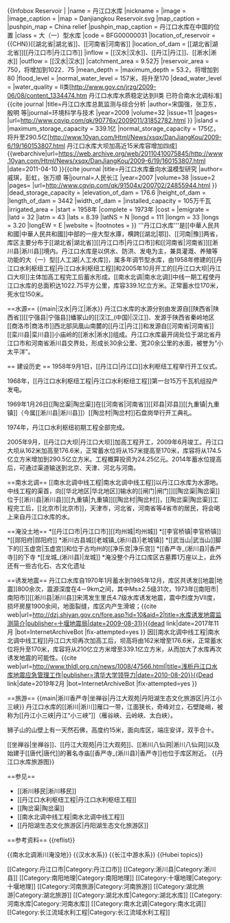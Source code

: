 {{Infobox Reservoir | 
|name                     = 丹江口水库
|nickname                 = 
|image                    = 
|image_caption            = 
|map                      = Danjiangkou Reservoir.svg
|map_caption              = 
|pushpin_map              = China relief
|pushpin_map_caption      = 丹江口水库在中国的位置
|class                    = 大（一）型水库
|code                     = BFG00000031
|location_of_reservoir    = {{CHN}}[[湖北省|湖北省]]、[[河南省|河南省]]
|location_of_dam          = [[湖北省|湖北省]][[丹江口市|丹江口市]]
|inflow                   = [[汉水|汉水]]、[[丹江|丹江]]、[[淅水|淅水]]
|outflow                  = [[汉水|汉水]]
|catchment_area           = 9.52万
|reservoir_area           = 750，将增加到1022．75
|mean_depth               = 
|maximum_depth            = 53.2，将增加到80
|flood_level              = 
|normal_water_level       = 157米，将升至170
|dead_water_level         = 
|water_quality            = Ⅱ类<ref>[http://www.gov.cn/jrzg/2009-06/08/content_1334474.htm 丹江口水库水质稳定达到Ⅱ类 已符合南水北调标准]</ref><ref>{{cite journal |title=丹江口水库总氮监测与综合分析 |author=宋国强，张卫东，殷明 等|journal=环境科学与技术 |year=2009 |volume=32 |issue=11 |pages= |url=http://www.cqvip.com/qk/90776x/2009011/31852782.html }}</ref>
|island                   = 
|maximum_storage_capacity = 339.1亿
|normal_storage_capacity  = 175亿，将升至290.5亿<ref name="丹江口水库大坝加高">[http://www.10yan.com/Html/News/xsqx/DanJiangKou/2009-6/19/160153807.html 丹江口水库大坝加高近15米库容增加四成] {{webarchive|url=https://web.archive.org/web/20110410075845/http://www.10yan.com/Html/News/xsqx/DanJiangKou/2009-6/19/160153807.html |date=2011-04-10 }}</ref><ref>{{cite journal |title=丹江口水库垂向水温模型研究 |author=戚琪，彭虹，张万顺 等|journal=人民长江 |year=2007 |volume=38 |issue=2 |pages= |url=http://www.cqvip.com/qk/91504x/200702/24855944.html }}</ref>
|dead_storage_capacity    = 
|elevation_of_dam         = 176.6
|height_of_dam            = 
|length_of_dam            = 3442
|width_of_dam             = 
|installed_capacity       = 105万千瓦
|irrigated_area           = 
|start                    = 1958年
|complete                 = 1973年
|cost                     = 
|emigrate                 = 
|latd              = 32
|latm              = 43
|lats              = 8.39
|latNS             = N
|longd             = 111
|longm             = 33
|longs             = 3.20
|longEW            = E
|website           = 
|footnotes         = 
}}
'''丹江口水库'''是[[中華人民共和國|中華人民共和國]]中部的一座大型水庫，横跨[[湖北|鄂]]、[[河南|豫]]两省，库区主要分布于[[湖北省|湖北省]][[丹江口市|丹江口市]]和[[河南省|河南省]][[淅川县|淅川县]]境内。丹江口水库是以供水、防洪、发电为主，兼具灌溉、养殖等功能的大（一）型[[人工湖|人工水库]]，属多年调节型水库，由1958年修建的[[丹江口水利枢纽工程|丹江口水利枢纽工程]]和2005年10月开工的[[丹江口大坝|丹江口大坝]]主体加高工程完工后蓄水形成。[[南水北调|南水北调]]中线一期工程使丹江口水库的总面积达1022.75平方公里，库容339.1亿立方米。正常蓄水位170米，死水位150米。

==水源==
{{main|汉水|丹江|淅水}}
丹江口水库的水源分别由发源自[[陕西省|陕西省]][[宁强县|宁强县]]蟠冢山的[[汉江_(中国)|汉江]]、发源于陕西省秦岭地区[[商洛市|商洛市]]西北部凤凰山南麓的[[丹江|丹江]]和发源自[[河南省|河南省]][[栾川县|栾川县]]小庙岭的[[淅水|淅水]]组成。丹江口水库最开阔处位于湖北省丹江口市和河南省淅川县交界处，形成长30余公里、宽20余公里的水面，被誉为“小太平洋”。

== 建设历史 ==
1958年9月1日，[[丹江口|丹江口]]水利枢纽工程举行开工仪式。

1968年，[[丹江口水利枢纽工程|丹江口水利枢纽工程]]第一台15万千瓦机组投产发电。

1969年1月26日[[陶岔渠|陶岔渠]]在[[河南省|河南省]][[邓县|邓县]][[九重镇|九重镇]]（今属[[淅川县|淅川县]]）[[陶岔村|陶岔村]]石盘岗举行开工典礼。

1974年，丹江口水利枢纽初期工程全部完成。

2005年9月，[[丹江口大坝|丹江口大坝]]加高工程开工，2009年6月竣工。丹江口大坝从162米加高至176.6米，正常蓄水位将从157米提高至170米，库容将从174.5亿立方米增加到290.5亿立方米。工程概算投资为24.25亿元。2014年蓄水位提高后，可通过渠道输送到北京、天津、河北与河南。<ref name="丹江口水库大坝加高"/>

==南水北调==
[[南水北调中线工程|南水北调中线工程]]以丹江口水库为水源地。中线工程的渠首，向[[华北地区|华北地区]]输水的[[闸门|闸门]][[陶岔渠|陶岔渠]]位于[[淅川县|淅川县]][[九重镇|九重镇]][[陶岔村|陶岔村]]，[[陶岔渠|陶岔渠]]工程完工后，[[北京市|北京市]]，天津市，河北省，河南省等4省市的居民，将会喝上来自丹江口水库的水。

==淹没土地==
*[[丹江口市|丹江口市]][[均州城|均州城]]
*[[李官桥镇|李官桥镇]]
*[[郧阳府|郧阳府]]
*淅川古县城[[老城镇_(淅川县)|老城镇]]
*[[武当山|武当山]]脚下的[[玉虚宫|玉虚宫]]和位于古均州的[[净乐宫|净乐宫]]
*[[香严寺_(淅川县)|香严寺]]的下寺
*[[龙城_(淅川县)|龙城]]
*淹没整个丹江口库区古墓葬1万座以上，此外还有一些古化石、古文化遗址

==诱发地震==
丹江口水库自1970年1月蓄水到1985年12月，库区共诱发[[地震|地震]]800余次，震源深度在4－9km之间，其中Ms≥2.5级31次，1973年[[南阳市|南阳市]][[淅川县|淅川县]]宋湾发生里氏4.7级水库诱发地震，震中烈度为Ⅶ度，损坏房屋1900余间，地面裂缝，库区内产生滑坡；<ref>{{cite web|url=http://dzj.shiyan.gov.cn/fore.asp?id=10&aid=2|title=水库诱发地震监测简介|publisher=十堰地震局|date=2009-08-31}}{{dead link|date=2017年11月 |bot=InternetArchiveBot |fix-attempted=yes }}</ref> 因[[南水北调中线工程|南水北调中线工程]]丹江口大坝再次加高工后，坝高将由162米增至176.6米，正常蓄水位将升至170米，库容将从210亿立方米增至339.1亿立方米，从而加大了水库再次诱发地震的可能性。<ref>{{cite web|url=http://www.thldl.org.cn/news/1008/47566.html|title=浅析丹江口水库地震应急管理工作|publisher=清华大学领导力|date=2010-08-20}}{{Dead link|date=2019年2月 |bot=InternetArchiveBot |fix-attempted=yes }}</ref>

==旅游==
{{main|淅川香严寺|坐禅谷|丹江大观苑|丹阳湖生态文化旅游区|丹江小三峡}}
丹江口水库的[[淅川|淅川]]雁口一带，江面狭长，奇峰对立，石壁陡峭，被称为[[丹江小三峡|丹江“小三峡”]]（雁谷峡、云岭峡、太白峡）。

狮子山的山壁上有一天然石佛，高度约15米，面向库区，端庄安详，双手合十。

[[坐禅谷|坐禅谷]]、[[丹江大观苑|丹江大观苑]]、[[淅川八仙洞|淅川八仙洞]]以及始建于[[唐代|唐代]]的著名寺庙[[香严寺_(淅川县)|香严寺]]也位于库区附近。
{{丹江口水库旅游图}}

==参见==
* [[淅川移民|淅川移民]]
* [[丹江口水利枢纽工程|丹江口水利枢纽工程]]
* [[陶岔渠|陶岔渠]]
* [[南水北调中线工程|南水北调中线工程]]
* [[丹阳湖生态文化旅游区|丹阳湖生态文化旅游区]]

==参考资料==
{{reflist}}

{{南水北调淅川淹没地}}
{{汉水水系}}
{{长江中游水系}}
{{Hubei topics}}

[[Category:丹江口市|Category:丹江口市]]
[[Category:淅川县|Category:淅川县]]
[[Category:南阳地理|Category:南阳地理]]
[[Category:十堰地理|Category:十堰地理]]
[[Category:河南旅游|Category:河南旅游]]
[[Category:湖北旅游|Category:湖北旅游]]
[[Category:湖北水库|Category:湖北水库]]
[[Category:河南水库|Category:河南水库]]
[[Category:南水北调|Category:南水北调]]
[[Category:长江流域水利工程|Category:长江流域水利工程]]